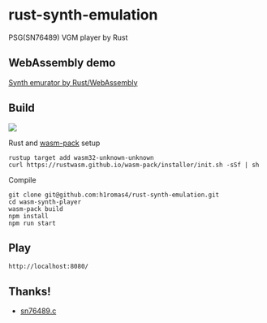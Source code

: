 # rust-synth-emulation

PSG(SN76489) VGM player by Rust

## WebAssembly demo

[Synth emurator by Rust/WebAssembly](https://h1romas4.github.io/rust-synth-emulation/index.html)

## Build

![](https://github.com/h1romas4/rust-synth-emulation/workflows/Rust-wasm%20CI/badge.svg)

Rust and [wasm-pack](https://rustwasm.github.io/wasm-pack) setup

```
rustup target add wasm32-unknown-unknown
curl https://rustwasm.github.io/wasm-pack/installer/init.sh -sSf | sh
```

Compile

```
git clone git@github.com:h1romas4/rust-synth-emulation.git
cd wasm-synth-player
wasm-pack build
npm install
npm run start
```

## Play

```
http://localhost:8080/
```

## Thanks!

* [sn76489.c](https://github.com/vgmrips/vgmplay/blob/master/VGMPlay/chips/sn76489.c)
